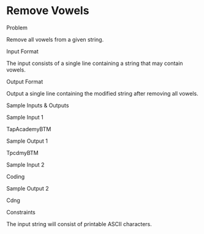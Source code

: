 # Remove Vowels

Problem





Remove all vowels from a given string.





Input Format



The input consists of a single line containing a string that may contain vowels.





Output Format



Output a single line containing the modified string after removing all vowels.





Sample Inputs & Outputs



Sample Input 1

TapAcademyBTM



Sample Output 1

TpcdmyBTM







Sample Input 2

Coding



Sample Output 2

Cdng







Constraints



The input string will consist of printable ASCII characters.





